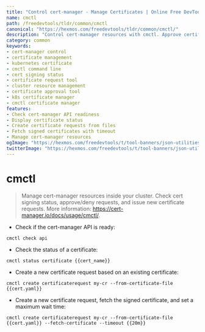 ```yaml
---
title: "Control cert-manager - Manage Certificates | Online Free DevTools by Hexmos"
name: cmctl
path: /freedevtools/tldr/common/cmctl
canonical: "https://hexmos.com/freedevtools/tldr/common/cmctl/"
description: "Control cert-manager resources with cmctl. Approve certificate requests, check certificate status, and issue new requests. Free online tool, no registration required."
category: common
keywords:
- cert-manager control
- certificate management
- kubernetes certificate
- cmctl command line
- cert signing status
- certificate request tool
- cluster resource management
- certificate approval tool
- k8s certificate manager
- cmctl certificate manager
features:
- Check cert-manager API readiness
- Display certificate status
- Create certificate requests from files
- Fetch signed certificates with timeout
- Manage cert-manager resources
ogImage: "https://hexmos.com/freedevtools/t/tool-banners/json-utilities-banner.png"
twitterImage: "https://hexmos.com/freedevtools/t/tool-banners/json-utilities-banner.png"
---
```


# cmctl

> Manage cert-manager resources inside your cluster.
> Check cert signing status, approve/deny requests, and issue new certificate requests.
> More information: <https://cert-manager.io/docs/usage/cmctl/>.

- Check if the cert-manager API is ready:

`cmctl check api`

- Check the status of a certificate:

`cmctl status certificate {{cert_name}}`

- Create a new certificate request based on an existing certificate:

`cmctl create certificaterequest my-cr --from-certificate-file {{cert.yaml}}`

- Create a new certificate request, fetch the signed certificate, and set a maximum wait time:

`cmctl create certificaterequest my-cr --from-certificate-file {{cert.yaml}} --fetch-certificate --timeout {{20m}}`
